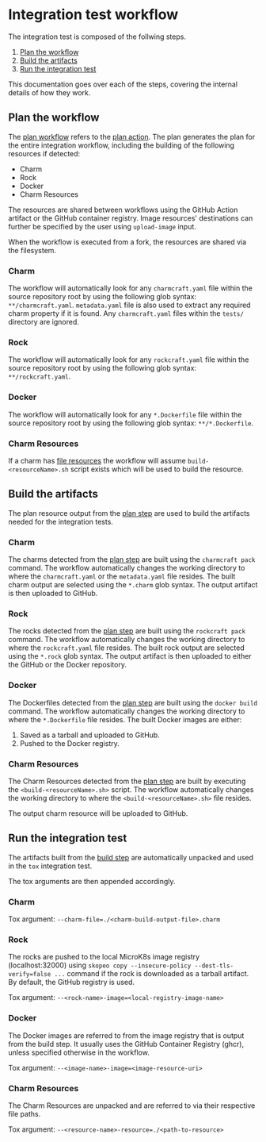 # Integration test workflow

The integration test is composed of the follwing steps.

1. [Plan the workflow](#plan-the-workflow)
2. [Build the artifacts](#build-the-artifacts)
3. [Run the integration test](#run-the-integration-test)

This documentation goes over each of the steps, covering the internal details of
how they work.

## Plan the workflow

The [plan workflow](../../internal/plan/action.yml) refers to the 
[plan action](../../src/plan.ts). The plan generates the plan for the entire
integration workflow, including the building of the following
resources if detected:

* Charm
* Rock
* Docker
* Charm Resources

The resources are shared between workflows using the GitHub Action artifact or
the GitHub container registry. Image resources' destinations can further be
specified by the user using `upload-image` input.

When the workflow is executed from a fork, the resources are shared via the
filesystem.

### Charm

The workflow will automatically look for any `charmcraft.yaml` file within the
source repository root by using the following glob syntax: `**/charmcraft.yaml`.
`metadata.yaml` file is also used to extract any required charm property if it
is found. Any `charmcraft.yaml` files within the `tests/` directory are ignored.

### Rock

The workflow will automatically look for any `rockcraft.yaml` file within the
source repository root by using the following glob syntax: `**/rockcraft.yaml`.

### Docker

The workflow will automatically look for any `*.Dockerfile` file within the
source repository root by using the following glob syntax: `**/*.Dockerfile`.

### Charm Resources

If a charm has [file resources](https://canonical-charmcraft.readthedocs-hosted.com/en/stable/reference/files/charmcraft-yaml-file/#resources) the workflow will assume 
`build-<resourceName>.sh` script exists which will be used to build the
resource.

## Build the artifacts

The plan resource output from the [plan step](#1-plan) are used to build the
artifacts needed for the integration tests. 

### Charm

The charms detected from the [plan step](#1-plan) are built using the
`charmcraft pack` command. The workflow automatically changes the working
directory to where the `charmcraft.yaml` or the `metadata.yaml` file resides.
The built charm output are selected using the `*.charm` glob syntax. The output
artifact is then uploaded to GitHub.

### Rock

The rocks detected from the [plan step](#1-plan) are built using the
`rockcraft pack` command. The workflow automatically changes the working
directory to where the `rockcraft.yaml` file resides.
The built rock output are selected using the `*.rock` glob syntax. The output
artifact is then uploaded to either the GitHub or the Docker repository.

### Docker

The Dockerfiles detected from the [plan step](#1-plan) are built using the
`docker build` command. The workflow automatically changes the working
directory to where the `*.Dockerfile` file resides.
The built Docker images are either:

1. Saved as a tarball and uploaded to GitHub.
2. Pushed to the Docker registry.

### Charm Resources

The Charm Resources detected from the [plan step](#1-plan) are built by executing
the `<build-<resourceName>.sh>` script. The workflow automatically changes the
working directory to where the `<build-<resourceName>.sh>` file resides.

The output charm resource will be uploaded to GitHub.

## Run the integration test

The artifacts built from the [build step](#2-build) are automatically unpacked
and used in the `tox` integration test.

The tox arguments are then appended accordingly.

### Charm

Tox argument: `--charm-file=./<charm-build-output-file>.charm`

### Rock

The rocks are pushed to the local MicroK8s image registry (localhost:32000)
using `skopeo copy --insecure-policy --dest-tls-verify=false ...` command if the
rock is downloaded as a tarball artifact. By default, the GitHub registry is
used.

Tox argument: `--<rock-name>-image=<local-registry-image-name>`

### Docker

The Docker images are referred to from the image registry that is output from
the build step. It usually uses the GitHub Container Registry (ghcr), unless
specified otherwise in the workflow.

Tox argument: `--<image-name>-image=<image-resource-uri>`

### Charm Resources

The Charm Resources are unpacked and are referred to via their respective file
paths.

Tox argument: `--<resource-name>-resource=./<path-to-resource>`
